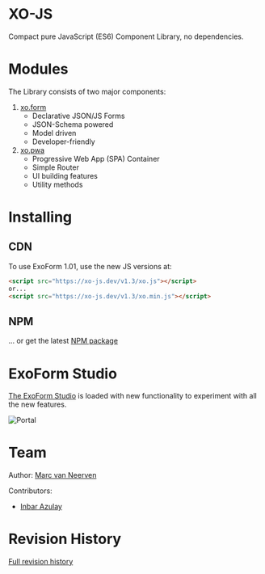# XO-JS

Compact pure JavaScript (ES6) Component Library, no dependencies.

# Modules

The Library consists of two major components:
1. [xo.form](./md/ExoForm-README.md)
   - Declarative JSON/JS Forms
   - JSON-Schema powered
   - Model driven
   - Developer-friendly
2. [xo.pwa](./md/PWA-README.md) 
   - Progressive Web App (SPA) Container
   - Simple Router
   - UI building features
   - Utility methods

# Installing

## CDN

To use ExoForm 1.01, use the new JS versions at:

```html
<script src="https://xo-js.dev/v1.3/xo.js"></script>
or...
<script src="https://xo-js.dev/v1.3/xo.min.js"></script>

```

## NPM
... or get the latest [NPM package](https://www.npmjs.com/package/@mvneerven/xo-js)


# ExoForm Studio

[The ExoForm Studio](https://www.xo-js.dev/#/explore) is loaded with new functionality to experiment with all the new features.

![Portal](https://xo-js.dev/assets/img/portal.png "The new ExoForm Explorer")

# Team

Author: [Marc van Neerven](https://www.linkedin.com/in/mvneerven/)

Contributors:
- [Inbar Azulay](https://www.linkedin.com/in/inbar-azulay/)


# Revision History

[Full revision history](/md/REVISIONS.md)
